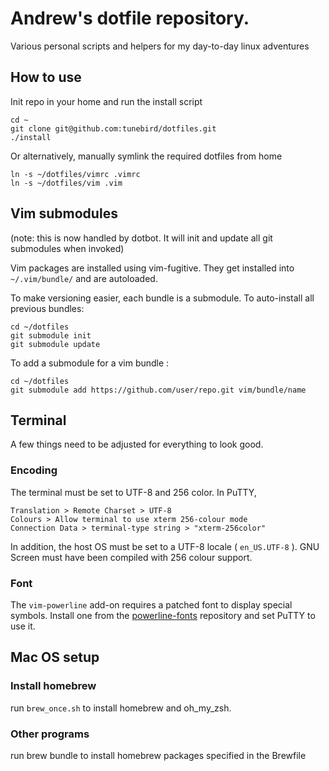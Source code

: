 # Andrew's dotfile repository.

Various personal scripts and helpers for my day-to-day linux adventures

## How to use

Init repo in your home and run the install script

    cd ~
    git clone git@github.com:tunebird/dotfiles.git
    ./install

Or alternatively, manually symlink the required dotfiles from home

    ln -s ~/dotfiles/vimrc .vimrc
    ln -s ~/dotfiles/vim .vim


## Vim submodules

(note: this is now handled by dotbot. It will init and update all git
submodules when invoked)

Vim packages are installed using vim-fugitive. They get installed into
`~/.vim/bundle/` and are autoloaded.

To make versioning easier, each bundle is a submodule. To auto-install
all previous bundles:

    cd ~/dotfiles
    git submodule init
    git submodule update


To add a submodule for a vim bundle :

    cd ~/dotfiles
    git submodule add https://github.com/user/repo.git vim/bundle/name

## Terminal

A few things need to be adjusted for everything to look good.

### Encoding

The terminal must be set to UTF-8 and 256 color. In PuTTY,

    Translation > Remote Charset > UTF-8
    Colours > Allow terminal to use xterm 256-colour mode
    Connection Data > terminal-type string > "xterm-256color"

In addition, the host OS must be set to a UTF-8 locale ( `en_US.UTF-8` ).
GNU Screen must have been compiled with 256 colour support.

### Font

The `vim-powerline` add-on requires a patched font to display special symbols.
Install one from the [powerline-fonts][1] repository and set PuTTY to use it.

## Mac OS setup

### Install homebrew

run `brew_once.sh` to install homebrew and oh_my_zsh.

### Other programs

run brew bundle to install homebrew packages specified in the Brewfile


[1]: https://github.com/Lokaltog/powerline-fonts
